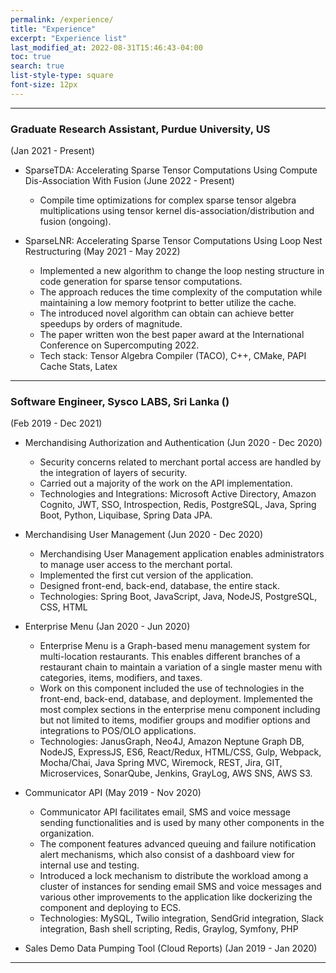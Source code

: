 ```yaml
---
permalink: /experience/
title: "Experience"
excerpt: "Experience list"
last_modified_at: 2022-08-31T15:46:43-04:00
toc: true
search: true
list-style-type: square
font-size: 12px
---
```


---

### Graduate Research Assistant, Purdue University, US
(Jan 2021 - Present)

- SparseTDA: Accelerating Sparse Tensor Computations Using Compute Dis-Association With Fusion (June 2022 - Present)
    - Compile time optimizations for complex sparse tensor algebra multiplications using tensor kernel dis-association/distribution and fusion (ongoing).

- SparseLNR: Accelerating Sparse Tensor Computations Using Loop Nest Restructuring (May 2021 - May 2022)
    - Implemented a new algorithm to change the loop nesting structure in code generation for sparse tensor computations.
    - The approach reduces the time complexity of the computation while maintaining a low memory footprint to better utilize the cache.
    - The introduced novel algorithm can obtain can achieve better speedups by orders of magnitude.
    - The paper written won the best paper award at the International Conference on Supercomputing 2022.
    - Tech stack: Tensor Algebra Compiler (TACO), C++, CMake, PAPI Cache Stats, Latex


---

### Software Engineer, Sysco LABS, Sri Lanka ()
(Feb 2019 - Dec 2021)

- Merchandising Authorization and Authentication (Jun 2020 - Dec 2020)
    - Security concerns related to merchant portal access are handled by the integration of layers of security.
    - Carried out a majority of the work on the API implementation.
    - Technologies and Integrations: Microsoft Active Directory, Amazon Cognito, JWT, SSO, Introspection, Redis, PostgreSQL, Java, Spring Boot, Python, Liquibase, Spring Data JPA.
    
- Merchandising User Management (Jun 2020 - Dec 2020)
    - Merchandising User Management application enables administrators to manage user access to the merchant portal.
    - Implemented the first cut version of the application.
    - Designed front-end, back-end, database, the entire stack.
    - Technologies: Spring Boot, JavaScript, Java, NodeJS, PostgreSQL, CSS, HTML

- Enterprise Menu (Jan 2020 - Jun 2020)
    - Enterprise Menu is a Graph-based menu management system for multi-location restaurants. This enables different branches of a restaurant chain to maintain a variation of a single master menu with categories, items, modifiers, and taxes.
    - Work on this component included the use of technologies in the front-end, back-end, database, and deployment. Implemented the most complex sections in the enterprise menu component including but not limited to items, modifier groups and modifier options and integrations to POS/OLO applications.
    - Technologies: JanusGraph, Neo4J, Amazon Neptune Graph DB, NodeJS, ExpressJS, ES6, React/Redux, HTML/CSS, Gulp, Webpack, Mocha/Chai, Java Spring MVC, Wiremock, REST, Jira, GIT, Microservices, SonarQube, Jenkins, GrayLog, AWS SNS, AWS S3.

- Communicator API (May 2019 - Nov 2020)
    - Communicator API facilitates email, SMS and voice message sending functionalities and is used by many other components in the organization.
    - The component features advanced queuing and failure notification alert mechanisms, which also consist of a dashboard view for internal use and testing.
    - Introduced a lock mechanism to distribute the workload among a cluster of instances for sending email SMS and voice messages and various other improvements to the application like dockerizing the component and deploying to ECS.
    - Technologies: MySQL, Twilio integration, SendGrid integration, Slack integration, Bash shell scripting, Redis, Graylog, Symfony, PHP

- Sales Demo Data Pumping Tool (Cloud Reports) (Jan 2019 - Jan 2020)

----